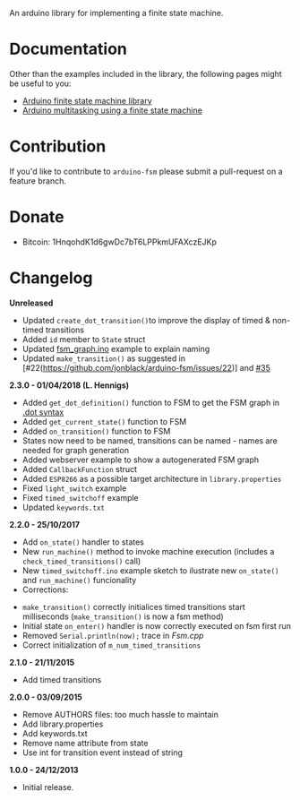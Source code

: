 An arduino library for implementing a finite state machine.

# Documentation

Other than the examples included in the library, the following pages might be
useful to you:

* [Arduino finite state machine library][1]
* [Arduino multitasking using a finite state machine][2]

[1]: https://jonblack.me/arduino-finite-state-machine-library/
[2]: https://jonblack.me/arduino-multitasking-using-finite-state-machines/

# Contribution

If you'd like to contribute to `arduino-fsm` please submit a pull-request on a
feature branch.

# Donate

* Bitcoin: 1HnqohdK1d6gwDc7bT6LPPkmUFAXczEJKp

# Changelog

**Unreleased**
* Updated `create_dot_transition()`to improve the display of timed & non-timed transitions
* Added `id` member to `State` struct
* Updated [fsm_graph.ino](https://github.com/LennartHennigs/arduino-fsm/blob/master/examples/fsm_graph/fsm_graph.ino) example to explain naming
* Updated `make_transition()` as suggested in [#22(https://github.com/jonblack/arduino-fsm/issues/22)] and [#35](https://github.com/jonblack/arduino-fsm/issues/35)


**2.3.0 - 01/04/2018 (L. Hennigs)**
* Added `get_dot_definition()` function to FSM to get the FSM graph in [.dot syntax](http://graphs.grevian.org/example)
* Added `get_current_state()` function to FSM
* Added `on_transition()` function to FSM
* States now need to be named, transitions can be named - names are needed for graph generation
* Added webserver example to show a autogenerated FSM graph
* Added `CallbackFunction` struct
* Added `ESP8266` as a possible target architecture in `library.properties`
* Fixed `light_switch` example
* Fixed `timed_switchoff` example
* Updated `keywords.txt`


**2.2.0 - 25/10/2017**
* Add `on_state()` handler to states
* New `run_machine()` method to invoke machine execution (includes a `check_timed_transitions()` call)
* New `timed_switchoff.ino` example sketch to ilustrate new `on_state()` and `run_machine()` funcionality
* Corrections:
 - `make_transition()` correctly initialices timed transitions start milliseconds (`make_transition()` is now a fsm method)
 - Initial state `on_enter()` handler is now correctly executed on fsm first run
 - Removed `Serial.println(now);` trace in _Fsm.cpp_
 - Correct initialization of `m_num_timed_transitions`
 

**2.1.0 - 21/11/2015**

* Add timed transitions

**2.0.0 - 03/09/2015**

* Remove AUTHORS files: too much hassle to maintain
* Add library.properties
* Add keywords.txt
* Remove name attribute from state
* Use int for transition event instead of string

**1.0.0 - 24/12/2013**

* Initial release.
